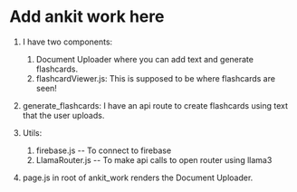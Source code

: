 # Add ankit work here

1. I have two components:
   1. Document Uploader where you can add text and generate flashcards.
   2. flashcardViewer.js: This is supposed to be where flashcards are seen!

2. generate_flashcards: I have an api route to create flashcards using text that the user uploads.

3. Utils:
   1. firebase.js  -- To connect to firebase
   2. LlamaRouter.js -- To make api calls to open router using llama3

4. page.js in root of ankit_work renders the Document Uploader.
